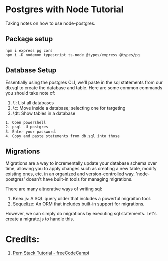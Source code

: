 # Postgres with Node Tutorial
Taking notes on how to use node-postgres. 


## Package setup
```
npm i express pg cors
npm i -D nodemon typescript ts-node @types/express @types/pg 
```

## Database Setup
Essentially using the postgres CLI, we'll paste in the sql statements from our db.sql to create the database and table. Here are some common commands you should take note of:
1. \l: List all databases 
2. \c: Move inside a database; selecting one for targeting
3. \dt: Show tables in a database

```
1. Open powershell
2. psql -U postgres
3. Enter your password.
4. Copy and paste statements from db.sql into those 
```

## Migrations
Migrations are a way to incrementally update your database schema over time, allowing you to apply changes such as creating a new table, modify existing ones, etc. in an organized and version-controlled way.
'node-postgres' doesn't have built-in tools for managing migrations.

There are many altnerative ways of writing sql:
1. Knex.js: A SQL query uilder that includes a powerful migraiton tool.
2. Sequelize: An ORM that includes built-in support for migrations.

However, we can simply do migrations by executing sql statements. Let's create a migrate.js to handle this.

# Credits: 
1. [Pern Stack Tutorial - freeCodeCamp](https://youtu.be/ldYcgPKEZC8?si=5-oidN4rRHO_6YXU)i